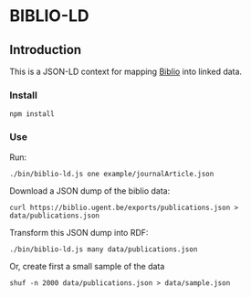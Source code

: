 # BIBLIO-LD

## Introduction

This is a JSON-LD context for mapping [Biblio](https://biblio.ugent.be) into linked data.

### Install

```
npm install
```

### Use

Run:

```(bash)
./bin/biblio-ld.js one example/journalArticle.json
```

Download a JSON dump of the biblio data:

```
curl https://biblio.ugent.be/exports/publications.json > data/publications.json
```

Transform this JSON dump into RDF:

```
./bin/biblio-ld.js many data/publications.json
```

Or, create first a small sample of the data

```
shuf -n 2000 data/publications.json > data/sample.json
```
